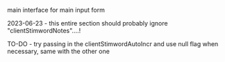 main interface for main input form

2023-06-23 - this entire section should probably ignore   "clientStimwordNotes"....!

TO-DO - try passing in the clientStimwordAutoIncr and use null flag when necessary, same with the other one
